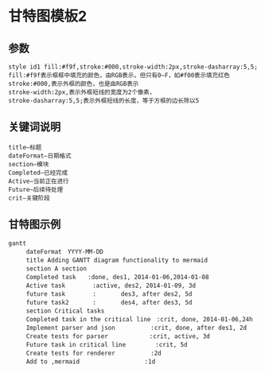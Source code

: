 # 甘特图模板2

## 参数

    style id1 fill:#f9f,stroke:#000,stroke-width:2px,stroke-dasharray:5,5;
    fill:#f9f表示框框中填充的颜色，由RGB表示，但只有0~F，如#f00表示填充红色
    stroke:#000,表示外框的颜色，也是由RGB表示
    stroke-width:2px,表示外框短线的宽度为2个像素，
    stroke-dasharray:5,5;表示外框短线的长度，等于方框的边长除以5

## 关键词说明

    title—标题
    dateFormat—日期格式
    section—模块
    Completed—已经完成
    Active—当前正在进行
    Future—后续待处理
    crit—关键阶段

## 甘特图示例

```mermaid
gantt
　　　dateFormat　YYYY-MM-DD
　　　title Adding GANTT diagram functionality to mermaid
　　　section A section
　　　Completed task　　:done, des1, 2014-01-06,2014-01-08
　　　Active task 　　　　:active, des2, 2014-01-09, 3d
　　　future task 　　　　:　　　  des3, after des2, 5d
　　　future task2　　　　:　　　  des4, after des3, 5d
　　　section Critical tasks
　　　Completed task in the critical line　:crit, done, 2014-01-06,24h
　　　Implement parser and json　　　　　　:crit, done, after des1, 2d
　　　Create tests for parser　　　　　　　:crit, active, 3d
　　　Future task in critical line　　　　　:crit, 5d
　　　Create tests for renderer　　　　　　:2d
　　　Add to ,mermaid　　　　　　　　　　　:1d
```
